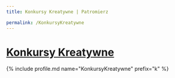 ```yaml
---
title: Konkursy Kreatywne | Patromierz

permalink: /KonkursyKreatywne
---
```


# [Konkursy Kreatywne](https://patronite.pl/KonkursyKreatywne)

{% include profile.md name="KonkursyKreatywne" prefix="k" %}
